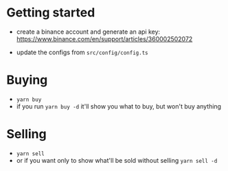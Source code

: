 # Getting started

- create a binance account and generate an api key:
https://www.binance.com/en/support/articles/360002502072

- update the configs from `src/config/config.ts`

# Buying

- `yarn buy`
- if you run `yarn buy -d` it'll show you what to buy, but won't buy anything

# Selling
- `yarn sell`
- or if you want only to show what'll be sold without selling `yarn sell -d` 
